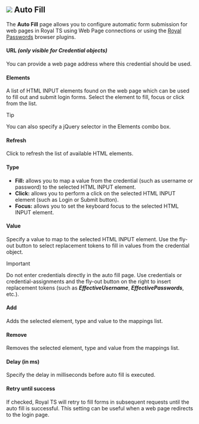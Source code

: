 ## ![](/images/RoyalTS/Application/SVG_PageAutoFill_32.svg#img_header) Auto Fill
The **Auto Fill** page allows you to configure automatic form submission for web pages in Royal TS using Web Page connections or using the [Royal Passwords](http://www.royalts.com/main/Passwords/Browsers.aspx) browser plugins.

#### URL *(only visible for Credential objects)*
You can provide a web page address where this credential should be used.

#### Elements
A list of HTML INPUT elements found on the web page which can be used to fill out and submit login forms. Select the element to fill, focus or click from the list.

> [!Tip]
> You can also specify a jQuery selector in the Elements combo box.

#### Refresh
Click to refresh the list of available HTML elements.

#### Type

* **Fill:** allows you to map a value from the credential (such as username or password) to the selected HTML INPUT element.
* **Click:** allows you to perform a click on the selected HTML INPUT element (such as Login or Submit button).
* **Focus:** allows you to set the keyboard focus to the selected HTML INPUT element.

#### Value
Specify a value to map to the selected HTML INPUT element. Use the fly-out button to select replacement tokens to fill in values from the credential object.

> [!Important]
> Do not enter credentials directly in the auto fill page. Use credentials or credential-assignments and the fly-out button on the right to insert replacement tokens (such as **$EffectiveUsername$**, **$EffectivePasswords$**, etc.).

#### Add
Adds the selected element, type and value to the mappings list.

#### Remove
Removes the selected element, type and value from the mappings list.

#### Delay (in ms)
Specify the delay in milliseconds before auto fill is executed.

#### Retry until success
If checked, Royal TS will retry to fill forms in subsequent requests until the auto fill is successful. This setting can be useful when a web page redirects to the login page.